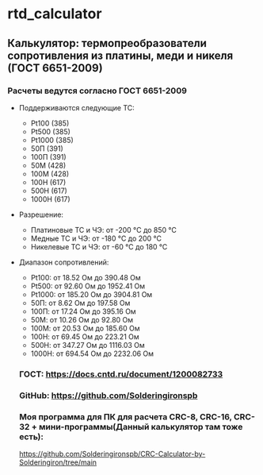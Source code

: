 # rtd_calculator
## Калькулятор: термопреобразователи сопротивления из платины,  меди и никеля (ГОСТ 6651-2009)
### Расчеты ведутся согласно ГОСТ 6651-2009
 * Поддерживаются следующие ТС:
   - Pt100 (385)
   - Pt500 (385)
   - Pt1000 (385)
   - 50П (391)
   - 100П (391)
   - 50М (428)
   - 100М (428)
   - 100Н (617)
   - 500Н (617)
   - 1000Н (617)
 
 * Разрешение:
   - Платиновые ТС и ЧЭ: от -200 °C до 850 °С
   - Медные ТС и ЧЭ: от -180 °C до 200 °С
   - Никелевые ТС и ЧЭ: от -60 °C до 180 °С
 * Диапазон сопротивлений:
   - Pt100: от 18.52 Ом до 390.48 Ом
   - Pt500: от 92.60 Ом до 1952.41 Ом
   - Pt1000: от 185.20 Ом до 3904.81 Ом
   - 50П: от 8.62 Ом до 197.58 Ом
   - 100П: от 17.24 Ом до 395.16 Ом
   - 50М: от 10.26 Ом до 92.80 Ом
   - 100М: от 20.53 Ом до 185.60 Ом
   - 100Н: от 69.45 Ом до 223.21 Ом
   - 500Н: от 347.27 Ом до 1116.03 Ом
   - 1000Н: от 694.54 Ом до 2232.06 Ом
 
   ### ГОСТ: https://docs.cntd.ru/document/1200082733
   ### GitHub: https://github.com/Solderingironspb
   ### Моя программа для ПК для расчета CRC-8, CRC-16, CRC-32 + мини-программы(Данный калькулятор там тоже есть):
   https://github.com/Solderingironspb/CRC-Calculator-by-Solderingiron/tree/main
 
 

